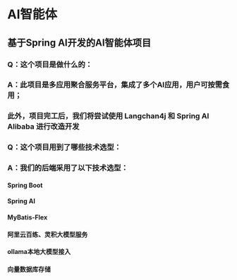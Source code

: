 # AI智能体

## 基于Spring AI开发的AI智能体项目

### Q：这个项目是做什么的：
### A：此项目是多应用聚合服务平台，集成了多个AI应用，用户可按需食用；
### 此外，项目完工后，我们将尝试使用 Langchan4j 和 Spring AI Alibaba 进行改造开发

### Q：这个项目用到了哪些技术选型：
### A：我们的后端采用了以下技术选型：
#### Spring Boot
#### Spring AI
#### MyBatis-Flex
#### 阿里云百练、灵积大模型服务
#### ollama本地大模型接入
#### 向量数据库存储
